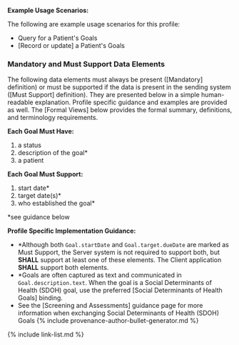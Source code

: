 
**Example Usage Scenarios:**

The following are example usage scenarios for this profile:

-   Query for a Patient's Goals
-   [Record or update] a Patient's Goals


### Mandatory and Must Support Data Elements


The following data elements must always be present ([Mandatory] definition) or must be supported if the data is present in the sending system ([Must Support] definition). They are presented below in a simple human-readable explanation. Profile specific guidance and examples are provided as well. The [Formal Views] below provides the formal summary, definitions, and terminology requirements.  

**Each Goal Must Have:**

1. a status
1. description of the goal*
1. a patient


**Each Goal Must Support:**

1. start date*
2. target date(s)*
3. who established the goal*


\*see guidance below

**Profile Specific Implementation Guidance:**
-  \*Although both `Goal.startDate` and `Goal.target.dueDate` are marked as Must Support, the Server system is not required to support both, but **SHALL** support at least one of these elements. The Client application **SHALL** support both elements.
- \*Goals are often captured as text and communicated in `Goal.description.text`. When the goal is a Social Determinants of Health (SDOH) goal, use the preferred [Social Determinants of Health Goals] binding.
-  See the [Screening and Assessments] guidance page for more information when exchanging Social Determinants of Health (SDOH) Goals
{% include provenance-author-bullet-generator.md %}

{% include link-list.md %}
